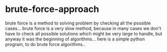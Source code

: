 # brute-force-approach
brute force is a method to solving problem by checking all the possible cases...
brute force is a very slow method, because in many cases we don't have to check all possible solutions which might be very large to handle, but anyway it was the beginning of algorithms...
here is a simple python program, to do brute force algorithms..
